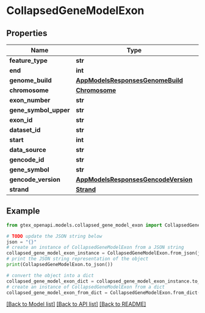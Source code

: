 # CollapsedGeneModelExon


## Properties

Name | Type | Description | Notes
------------ | ------------- | ------------- | -------------
**feature_type** | **str** |  | 
**end** | **int** |  | 
**genome_build** | [**AppModelsResponsesGenomeBuild**](AppModelsResponsesGenomeBuild.md) |  | 
**chromosome** | [**Chromosome**](Chromosome.md) |  | 
**exon_number** | **str** |  | 
**gene_symbol_upper** | **str** |  | 
**exon_id** | **str** |  | 
**dataset_id** | **str** |  | 
**start** | **int** |  | 
**data_source** | **str** |  | 
**gencode_id** | **str** |  | 
**gene_symbol** | **str** |  | 
**gencode_version** | [**AppModelsResponsesGencodeVersion**](AppModelsResponsesGencodeVersion.md) |  | 
**strand** | [**Strand**](Strand.md) |  | 

## Example

```python
from gtex_openapi.models.collapsed_gene_model_exon import CollapsedGeneModelExon

# TODO update the JSON string below
json = "{}"
# create an instance of CollapsedGeneModelExon from a JSON string
collapsed_gene_model_exon_instance = CollapsedGeneModelExon.from_json(json)
# print the JSON string representation of the object
print(CollapsedGeneModelExon.to_json())

# convert the object into a dict
collapsed_gene_model_exon_dict = collapsed_gene_model_exon_instance.to_dict()
# create an instance of CollapsedGeneModelExon from a dict
collapsed_gene_model_exon_from_dict = CollapsedGeneModelExon.from_dict(collapsed_gene_model_exon_dict)
```
[[Back to Model list]](../README.md#documentation-for-models) [[Back to API list]](../README.md#documentation-for-api-endpoints) [[Back to README]](../README.md)


